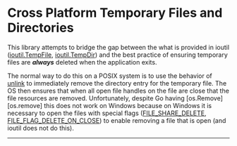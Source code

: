 # Cross Platform Temporary Files and Directories

This library attempts to bridge the gap between the what is provided in ioutil
([ioutil.TempFile][ioutil.tempfile], [ioutil.TempDir][ioutil.tempdir]) and the
best practice of ensuring temporary files are ***always*** deleted when the
application exits.

The normal way to do this on a POSIX system is to use the behavior of
[unlink][posix.unlink] to immediately remove the directory entry for the
temporary file. The OS then ensures that when all open file handles on the file
are close that the file resources are removed. Unfortunately, despite Go having
[os.Remove][os.remove] this does not work on Windows because on Windows it is
necessary to open the files with special flags
([FILE_SHARE_DELETE][windows.flags.share],
[FILE_FLAG_DELETE_ON_CLOSE][windows.flags.on_close]) to enable removing a file
that is open (and ioutil does not do this).

---

[ioutil.tempdir]: https://golang.org/pkg/io/ioutil/#TempDir
[ioutil.tempfile]: https://golang.org/pkg/io/ioutil/#TempFile
[posix.unlink]: https://pubs.opengroup.org/onlinepubs/9699919799/functions/unlink.html
[windows.flags.share]: https://github.com/golang/sys/blob/master/windows/types_windows.go#L71
[windows.flags.on_close]: https://github.com/golang/sys/blob/master/windows/types_windows.go#L108
